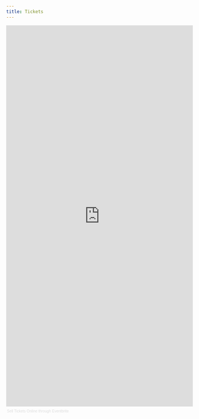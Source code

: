 ```yaml
---
title: Tickets
---
```


<div class="bloc bloc2h5v">
<div style="width:100%; text-align:left;" >
<iframe  src="http://www.eventbrite.com/tickets-external?eid=5036883454&amp;ref=etckt&amp;v=2" frameborder="0" height="1032" width="100%" vspace="0" hspace="0" marginheight="5" marginwidth="5" scrolling="auto" allowtransparency="true"></iframe>
<div style="font-family:Helvetica, Arial; font-size:10px; padding:5px 0 5px; margin:2px; width:100%; text-align:left;" >
<a style="color:#ddd; text-decoration:none;" target="_blank" href="http://www.eventbrite.com/r/etckt">Sell Tickets Online</a>
<span style="color:#ddd;">through</span>
<a style="color:#ddd; text-decoration:none;" target="_blank" href="http://www.eventbrite.com?ref=etckt">Eventbrite</a>
</div>
</div>
</div>
